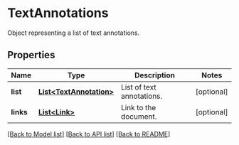 ﻿
# TextAnnotations
Object representing a list of text annotations.

## Properties
Name | Type | Description | Notes
------------ | ------------- | ------------- | -------------
**list** | [**List&lt;TextAnnotation&gt;**](TextAnnotation.md) | List of text annotations. | [optional]
**links** | [**List&lt;Link&gt;**](Link.md) | Link to the document. | [optional]


[[Back to Model list]](../README.md#documentation-for-models) [[Back to API list]](../README.md#documentation-for-api-endpoints) [[Back to README]](../README.md)



